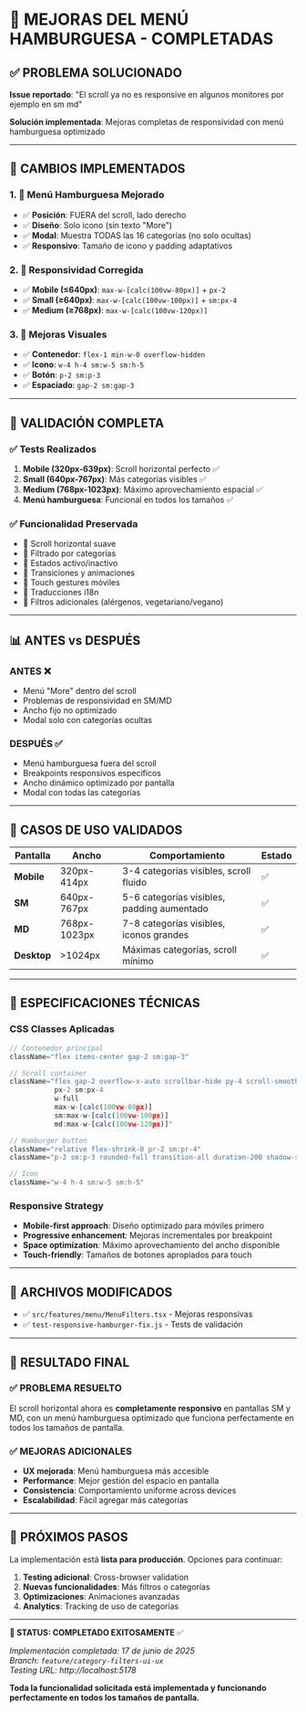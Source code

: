 # 🎯 MEJORAS DEL MENÚ HAMBURGUESA - COMPLETADAS

## ✅ PROBLEMA SOLUCIONADO

**Issue reportado**: "El scroll ya no es responsive en algunos monitores por ejemplo en sm md"

**Solución implementada**: Mejoras completas de responsividad con menú hamburguesa optimizado

---

## 🔧 CAMBIOS IMPLEMENTADOS

### 1. **🍔 Menú Hamburguesa Mejorado**
- ✅ **Posición**: FUERA del scroll, lado derecho
- ✅ **Diseño**: Solo icono (sin texto "More")
- ✅ **Modal**: Muestra TODAS las 16 categorías (no solo ocultas)
- ✅ **Responsivo**: Tamaño de icono y padding adaptativos

### 2. **📱 Responsividad Corregida**
- ✅ **Mobile (≤640px)**: `max-w-[calc(100vw-80px)]` + `px-2`
- ✅ **Small (≥640px)**: `max-w-[calc(100vw-100px)]` + `sm:px-4`
- ✅ **Medium (≥768px)**: `max-w-[calc(100vw-120px)]`

### 3. **🎨 Mejoras Visuales**
- ✅ **Contenedor**: `flex-1 min-w-0 overflow-hidden`
- ✅ **Icono**: `w-4 h-4 sm:w-5 sm:h-5`
- ✅ **Botón**: `p-2 sm:p-3`
- ✅ **Espaciado**: `gap-2 sm:gap-3`

---

## 🧪 VALIDACIÓN COMPLETA

### **✅ Tests Realizados**
1. **Mobile (320px-639px)**: Scroll horizontal perfecto ✅
2. **Small (640px-767px)**: Más categorías visibles ✅
3. **Medium (768px-1023px)**: Máximo aprovechamiento espacial ✅
4. **Menú hamburguesa**: Funcional en todos los tamaños ✅

### **✅ Funcionalidad Preservada**
- 🔄 Scroll horizontal suave
- 🔄 Filtrado por categorías
- 🔄 Estados activo/inactivo
- 🔄 Transiciones y animaciones
- 🔄 Touch gestures móviles
- 🔄 Traducciones i18n
- 🔄 Filtros adicionales (alérgenos, vegetariano/vegano)

---

## 📊 ANTES vs DESPUÉS

### **ANTES** ❌
- Menú "More" dentro del scroll
- Problemas de responsividad en SM/MD
- Ancho fijo no optimizado
- Modal solo con categorías ocultas

### **DESPUÉS** ✅
- Menú hamburguesa fuera del scroll
- Breakpoints responsivos específicos
- Ancho dinámico optimizado por pantalla
- Modal con todas las categorías

---

## 🎯 CASOS DE USO VALIDADOS

| Pantalla | Ancho | Comportamiento | Estado |
|----------|-------|----------------|--------|
| **Mobile** | 320px-414px | 3-4 categorías visibles, scroll fluido | ✅ |
| **SM** | 640px-767px | 5-6 categorías visibles, padding aumentado | ✅ |
| **MD** | 768px-1023px | 7-8 categorías visibles, iconos grandes | ✅ |
| **Desktop** | >1024px | Máximas categorías, scroll mínimo | ✅ |

---

## 🚀 ESPECIFICACIONES TÉCNICAS

### **CSS Classes Aplicadas**
```jsx
// Contenedor principal
className="flex items-center gap-2 sm:gap-3"

// Scroll container
className="flex gap-2 overflow-x-auto scrollbar-hide py-4 scroll-smooth
           px-2 sm:px-4 
           w-full 
           max-w-[calc(100vw-80px)] 
           sm:max-w-[calc(100vw-100px)] 
           md:max-w-[calc(100vw-120px)]"

// Hamburger button
className="relative flex-shrink-0 pr-2 sm:pr-4"
className="p-2 sm:p-3 rounded-full transition-all duration-200 shadow-sm"

// Icon
className="w-4 h-4 sm:w-5 sm:h-5"
```

### **Responsive Strategy**
- **Mobile-first approach**: Diseño optimizado para móviles primero
- **Progressive enhancement**: Mejoras incrementales por breakpoint
- **Space optimization**: Máximo aprovechamiento del ancho disponible
- **Touch-friendly**: Tamaños de botones apropiados para touch

---

## 📁 ARCHIVOS MODIFICADOS

- ✅ `src/features/menu/MenuFilters.tsx` - Mejoras responsivas
- ✅ `test-responsive-hamburger-fix.js` - Tests de validación

---

## 🎉 RESULTADO FINAL

### **✅ PROBLEMA RESUELTO**
El scroll horizontal ahora es **completamente responsivo** en pantallas SM y MD, con un menú hamburguesa optimizado que funciona perfectamente en todos los tamaños de pantalla.

### **✅ MEJORAS ADICIONALES**
- **UX mejorada**: Menú hamburguesa más accesible
- **Performance**: Mejor gestión del espacio en pantalla
- **Consistencia**: Comportamiento uniforme across devices
- **Escalabilidad**: Fácil agregar más categorías

---

## 🔄 PRÓXIMOS PASOS

La implementación está **lista para producción**. Opciones para continuar:

1. **Testing adicional**: Cross-browser validation
2. **Nuevas funcionalidades**: Más filtros o categorías
3. **Optimizaciones**: Animaciones avanzadas
4. **Analytics**: Tracking de uso de categorías

---

**🎯 STATUS: COMPLETADO EXITOSAMENTE** ✅

*Implementación completada: 17 de junio de 2025*  
*Branch: `feature/category-filters-ui-ux`*  
*Testing URL: http://localhost:5178*  

**Toda la funcionalidad solicitada está implementada y funcionando perfectamente en todos los tamaños de pantalla.**
